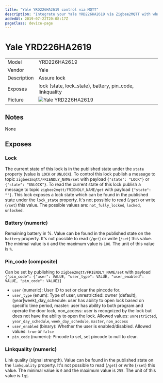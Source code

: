 ```yaml
---
title: "Yale YRD226HA2619 control via MQTT"
description: "Integrate your Yale YRD226HA2619 via Zigbee2MQTT with whatever smart home infrastructure you are using without the vendors bridge or gateway."
addedAt: 2019-07-22T20:08:17Z
pageClass: device-page
---
```


<!-- !!!! -->
<!-- ATTENTION: This file is auto-generated through docgen! -->
<!-- You can only edit the "## Notes"-Section till next h1 (#) or h2 heading (##). -->
<!-- Do NOT use h1 or h2 heading within "## Notes"-Section. -->
<!-- !!!! -->

# Yale YRD226HA2619

|     |     |
|-----|-----|
| Model | YRD226HA2619  |
| Vendor  | Yale  |
| Description | Assure lock |
| Exposes | lock (state, lock_state), battery, pin_code, linkquality |
| Picture | ![Yale YRD226HA2619](https://www.zigbee2mqtt.io/images/devices/YRD226HA2619.jpg) |


<!-- Notes BEGIN: You can edit here -->
## Notes

None

<!-- Notes END: Do not edit below this line -->



## Exposes

### Lock 
The current state of this lock is in the published state under the `state` property (value is `LOCK` or `UNLOCK`).
To control this lock publish a message to topic `zigbee2mqtt/FRIENDLY_NAME/set` with payload `{"state": "LOCK"}` or `{"state": "UNLOCK"}`.
To read the current state of this lock publish a message to topic `zigbee2mqtt/FRIENDLY_NAME/get` with payload `{"state": ""}`.
This lock exposes a lock state which can be found in the published state under the `lock_state` property. It's not possible to read (`/get`) or write (`/set`) this value. The possible values are: `not_fully_locked`, `locked`, `unlocked`.

### Battery (numeric)
Remaining battery in %.
Value can be found in the published state on the `battery` property.
It's not possible to read (`/get`) or write (`/set`) this value.
The minimal value is `0` and the maximum value is `100`.
The unit of this value is `%`.

### Pin_code (composite)
Can be set by publishing to `zigbee2mqtt/FRIENDLY_NAME/set` with payload `{"pin_code": {"user": VALUE, "user_type": VALUE, "user_enabled": VALUE, "pin_code": VALUE}}`
- `user` (numeric): User ID to set or clear the pincode for. 
- `user_type` (enum): Type of user, unrestrictied: owner (default), (year|week)_day_schedule: user has ability to open lock based on specific time period, master: user has ability to both program and operate the door lock, non_access: user is recognized by the lock but does not have the ability to open the lock. Allowed values: `unrestricted`, `year_day_schedule`, `week_day_schedule`, `master`, `non_access`
- `user_enabled` (binary): Whether the user is enabled/disabled. Allowed values: `true` or `false`
- `pin_code` (numeric): Pincode to set, set pincode to null to clear. 

### Linkquality (numeric)
Link quality (signal strength).
Value can be found in the published state on the `linkquality` property.
It's not possible to read (`/get`) or write (`/set`) this value.
The minimal value is `0` and the maximum value is `255`.
The unit of this value is `lqi`.


